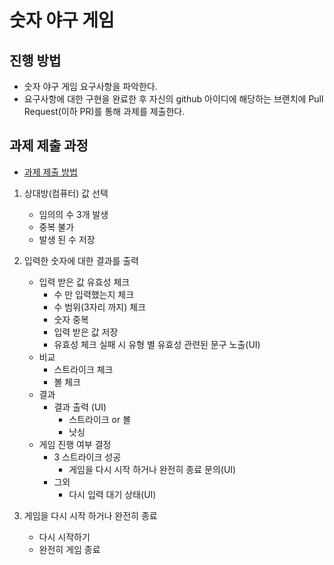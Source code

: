 # 숫자 야구 게임
## 진행 방법
* 숫자 야구 게임 요구사항을 파악한다.
* 요구사항에 대한 구현을 완료한 후 자신의 github 아이디에 해당하는 브랜치에 Pull Request(이하 PR)를 통해 과제를 제출한다.

## 과제 제출 과정
* [과제 제출 방법](https://github.com/next-step/nextstep-docs/tree/master/precourse)

1. 상대방(컴퓨터) 값 선택
	- 임의의 수 3개 발생
	- 중복 불가
	- 발생 된 수 저장

2. 입력한 숫자에 대한 결과를 출력	
	- 입력 받은 값 유효성 체크
		- 수 만 입력했는지 체크
		- 수 범위(3자리 까지) 체크
		- 숫자 중복
		- 입력 받은 값 저장
		- 유효성 체크 실패 시 유형 별 유효성 관련된 문구 노출(UI)
	- 비교
		- 스트라이크 체크
		- 볼 체크
	- 결과
		- 결과 출력 (UI)
			- 스트라이크 or 볼
			- 낫싱
	- 게임 진행 여부 결정
		- 3 스트라이크 성공
			- 게임을 다시 시작 하거나 완전히 종료 문의(UI)
		- 그외
			- 다시 입력 대기 상태(UI)
	
3. 게임을 다시 시작 하거나 완전히 종료
	- 다시 시작하기
	- 완전히 게임 종료
